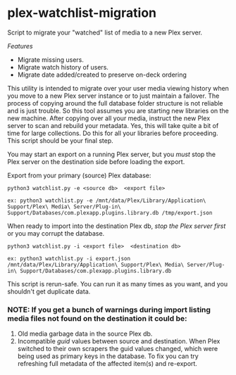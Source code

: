 # plex-watchlist-migration
Script to migrate your "watched" list of media to a new Plex server.

*Features*
* Migrate missing users.
* Migrate watch history of users.
* Migrate date added/created to preserve on-deck ordering

This utility is intended to migrate over your user media viewing history when you move to a new
Plex server instance or to just maintain a failover.  The process of copying around the full database folder structure is not reliable and
is just trouble.  So this tool assumes you are starting new libraries on the new machine.
After copying over all your media, instruct the new Plex server to scan and rebuild your metadata.
Yes, this will take quite a bit of time for large collections.  Do this for all your
libraries before proceeding.  This script should be your final step.

You may start an export on a running Plex server, but you *must* stop the Plex server on the destination side before loading the export.

Export from your primary (source) Plex database:

    python3 watchlist.py -e <source db>  <export file>

    ex: python3 watchlist.py -e /mnt/data/Plex/Library/Application\ Support/Plex\ Media\ Server/Plug-in\ Support/Databases/com.plexapp.plugins.library.db /tmp/export.json


When ready to import into the destination Plex db, *stop the Plex server first* or you may corrupt the database.

    python3 watchlist.py -i <export file>  <destination db>

    ex: python3 watchlist.py -i export.json /mnt/data/Plex/Library/Application\ Support/Plex\ Media\ Server/Plug-in\ Support/Databases/com.plexapp.plugins.library.db


This script is rerun-safe. You can run it as many times as you want, and you shouldn't get duplicate data.

### NOTE: If you get a bunch of warnings during import listing media files not found on the destination it could be:
1. Old media garbage data in the source Plex db.
2. Incompatible _guid_ values between source and destination.  When Plex switched to their own scrapers the guid values changed, which were being used as primary keys in the database. To fix you can try refreshing full metadata of the affected item(s) and re-export.

